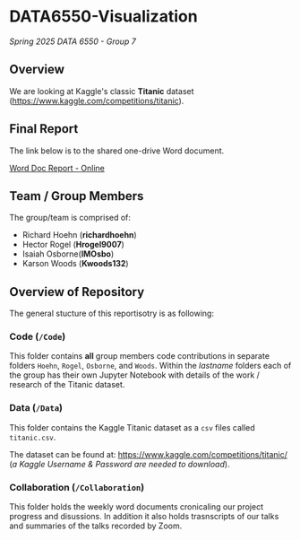 # DATA6550-Visualization

_Spring 2025 DATA 6550 - Group 7_

## Overview

We are looking at Kaggle's classic **Titanic** dataset (<https://www.kaggle.com/competitions/titanic>). 

## Final Report
The link below is to the shared one-drive Word document.

[Word Doc Report - Online](https://mtmailmtsu-my.sharepoint.com/:w:/g/personal/imo2d_mtmail_mtsu_edu/ERuF7EnwtzBGouAYDDvsaxQBSZsoPMsAPN81rOabvLnxNQ?e=0Pu3mz)

## Team / Group Members
The group/team is comprised of:
- Richard Hoehn (**richardhoehn**)
- Hector Rogel (**Hrogel9007**)
- Isaiah Osborne(**IMOsbo**)
- Karson Woods (**Kwoods132**)

## Overview of Repository
The general stucture of this reportisotry is as following:

### Code (`/Code`)
This folder contains **all** group members code contributions in separate folders `Hoehn`, `Rogel`, `Osborne`, and `Woods`. Within the *lastname* folders each of the group has their own Jupyter Notebook with details of the work / research of the Titanic dataset.

### Data (`/Data`)
This folder contains the Kaggle Titanic dataset as a `csv` files called `titanic.csv`. 

The dataset can be found at: <https://www.kaggle.com/competitions/titanic/> (*a Kaggle Username & Password are needed to download*).

### Collaboration (`/Collaboration`)
This folder holds the weekly word documents cronicaling our project progress and disussions. In addition it also holds trasnscripts of our talks and summaries of the talks recorded by Zoom.

